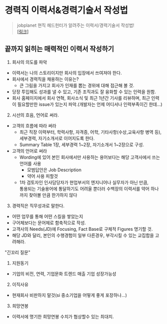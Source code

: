 # 경력직 이력서&경력기술서 작성법
> jobplanet 현직 헤드헌터가 알려주는 이력서/경력기술서 작성법!  
> [[링크]](https://www.jobplanet.co.kr/contents/videos-34?utm_source=ct_native&utm_medium=banner&utm_campaign=de_videos34_20210503)

## 끝까지 읽히는 매력적인 이력서 작성하기
1. 회사의 의도를 파악  
  - 이력서는 나의 스토리이지만 회사의 입장에서 쓰여져야 한다.
  - 회사에서 경력직을 채용하는 이유는?
    + 큰 그림을 가지고 회사가 인재를 뽑는 경위에 대해 접근해 볼 것.
  - 당장 투입해도 성과를 낼 수 있고, 기존 조직과도 잘 융화할 수 있는 인력을 원함.
  - 회사 홈페이지에서 회사 연혁, 회사소식 및 최근 1년간 기사를 리뷰하며, 최근 인력이 필요할만한 issue가 있는지 파악.(개발자는 언제 어디서나 인력부족이긴 한데...)
2. 시선의 흐음, 언어로 써라.  
  - 고객의 흐름에 따라 써라
    - 최근 직장 이력부터, 학력사항, 자격증, 어학, 기타사항(수상,교육사항 병역 등), 세부경력, 자기소개서로 이어지도록 한다.
    - Summary Table 1장, 세부경력 1~2장, 자기소개서 1~2장으로 구성.
  - 고객의 언어로 써라
    - Wording에 있어 본인 회사에서만 사용하는 용어보다는 해당 고객사에서 쓰는 언어를 사용
      - 모범답안은 Job Description
      - 약어 사용 피할것
    - 1차 검토자인 인사담당자가 현업부서의 엔지니어나 실무자가 아닌 만큼,  
      통용되는 기술용어에 통달하기도 어려울 뿐더러 수백장의 이력서를 약어 하나까지 찾아볼 만큼 한가하지 않다
3. 경력직은 직무성과로 말한다.
  - 어떤 업무를 통해 어떤 스킬을 쌓았는지
  - 구어체보다는 문어체로 함축적으로 작성.
  - 고객사의 Needs(JD)에 Focusing, Fact Base로 구체적 Figures 명기할 것.
  - 해당 JD와 달리, 본인의 수행경험이 일부 다른경우, 부각시킬 수 있는 교집합을 고려해라.

"긴꼬리 질문"
1. 지원동기
  - 기업의 비전, 연력, 기업문화 트렌드 매출 기업 성장가능성
2. 이직사유
  - 현재회사 비판하지 말것(si 중소기업을 어떻게 좋게 포장하나...)
3. 희망연봉
  - 이력서에 명기한 희망연봉 수치가 협상할수 있는 최대치.
